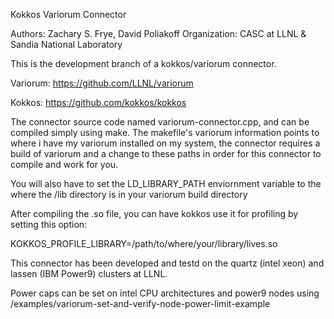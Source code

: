 Kokkos Variorum Connector

Authors: Zachary S. Frye, David Poliakoff
Organization: CASC at LLNL & Sandia National Laboratory 

This is the development branch of a kokkos/variorum connector. 

Variorum: https://github.com/LLNL/variorum

Kokkos: https://github.com/kokkos/kokkos


The connector source code named variorum-connector.cpp, and can be compiled simply using make. The makefile's variorum information points to where i have my variorum installed on my system, the connector requires a build of variorum and a change to these paths in order for this connector to compile and work for you. 

You will also have to set the LD_LIBRARY_PATH enviornment variable to the where the /lib directory is in your variorum build directory

After compiling the .so file, you can have kokkos use it for profiling by setting this option:

KOKKOS_PROFILE_LIBRARY=/path/to/where/your/library/lives.so 

This connector has been developed and testd on the quartz (intel xeon) and lassen (IBM Power9) clusters at LLNL. 

Power caps can be set on intel CPU architectures and power9 nodes using <variorum buidl direcotry here>/examples/variorum-set-and-verify-node-power-limit-example <power limit value in Watts>